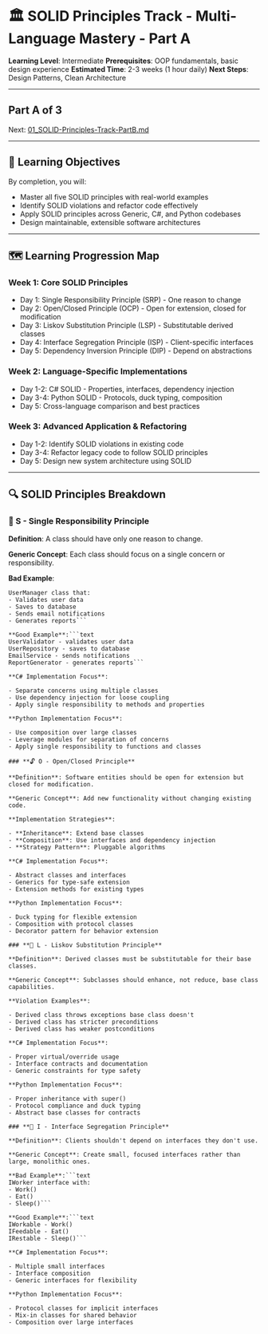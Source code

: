 # 🏛️ SOLID Principles Track - Multi-Language Mastery - Part A

**Learning Level**: Intermediate
**Prerequisites**: OOP fundamentals, basic design experience
**Estimated Time**: 2-3 weeks (1 hour daily)
**Next Steps**: Design Patterns, Clean Architecture

---

## Part A of 3

Next: [01_SOLID-Principles-Track-PartB.md](01_SOLID-Principles-Track-PartB.md)

---

## 🎯 Learning Objectives

By completion, you will:

- Master all five SOLID principles with real-world examples
- Identify SOLID violations and refactor code effectively
- Apply SOLID principles across Generic, C#, and Python codebases
- Design maintainable, extensible software architectures

---

## 🗺️ Learning Progression Map

### **Week 1: Core SOLID Principles**

- Day 1: Single Responsibility Principle (SRP) - One reason to change
- Day 2: Open/Closed Principle (OCP) - Open for extension, closed for modification
- Day 3: Liskov Substitution Principle (LSP) - Substitutable derived classes
- Day 4: Interface Segregation Principle (ISP) - Client-specific interfaces
- Day 5: Dependency Inversion Principle (DIP) - Depend on abstractions

### **Week 2: Language-Specific Implementations**

- Day 1-2: C# SOLID - Properties, interfaces, dependency injection
- Day 3-4: Python SOLID - Protocols, duck typing, composition
- Day 5: Cross-language comparison and best practices

### **Week 3: Advanced Application & Refactoring**

- Day 1-2: Identify SOLID violations in existing code
- Day 3-4: Refactor legacy code to follow SOLID principles
- Day 5: Design new system architecture using SOLID

---

## 🔍 SOLID Principles Breakdown

### **🎯 S - Single Responsibility Principle**

**Definition**: A class should have only one reason to change.

**Generic Concept**: Each class should focus on a single concern or responsibility.

**Bad Example**:

```text
UserManager class that:
- Validates user data
- Saves to database
- Sends email notifications
- Generates reports```

**Good Example**:```text
UserValidator - validates user data
UserRepository - saves to database
EmailService - sends notifications
ReportGenerator - generates reports```

**C# Implementation Focus**:

- Separate concerns using multiple classes
- Use dependency injection for loose coupling
- Apply single responsibility to methods and properties

**Python Implementation Focus**:

- Use composition over large classes
- Leverage modules for separation of concerns
- Apply single responsibility to functions and classes

### **🔓 O - Open/Closed Principle**

**Definition**: Software entities should be open for extension but closed for modification.

**Generic Concept**: Add new functionality without changing existing code.

**Implementation Strategies**:

- **Inheritance**: Extend base classes
- **Composition**: Use interfaces and dependency injection
- **Strategy Pattern**: Pluggable algorithms

**C# Implementation Focus**:

- Abstract classes and interfaces
- Generics for type-safe extension
- Extension methods for existing types

**Python Implementation Focus**:

- Duck typing for flexible extension
- Composition with protocol classes
- Decorator pattern for behavior extension

### **🔄 L - Liskov Substitution Principle**

**Definition**: Derived classes must be substitutable for their base classes.

**Generic Concept**: Subclasses should enhance, not reduce, base class capabilities.

**Violation Examples**:

- Derived class throws exceptions base class doesn't
- Derived class has stricter preconditions
- Derived class has weaker postconditions

**C# Implementation Focus**:

- Proper virtual/override usage
- Interface contracts and documentation
- Generic constraints for type safety

**Python Implementation Focus**:

- Proper inheritance with super()
- Protocol compliance and duck typing
- Abstract base classes for contracts

### **🔌 I - Interface Segregation Principle**

**Definition**: Clients shouldn't depend on interfaces they don't use.

**Generic Concept**: Create small, focused interfaces rather than large, monolithic ones.

**Bad Example**:```text
IWorker interface with:
- Work()
- Eat()
- Sleep()```

**Good Example**:```text
IWorkable - Work()
IFeedable - Eat()
IRestable - Sleep()```

**C# Implementation Focus**:

- Multiple small interfaces
- Interface composition
- Generic interfaces for flexibility

**Python Implementation Focus**:

- Protocol classes for implicit interfaces
- Mix-in classes for shared behavior
- Composition over large interfaces
